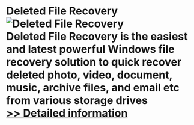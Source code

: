 # Deleted File Recovery<br />![Deleted File Recovery](https://mycommerce.akamaized.net/api/pimages/P300785677/BIG/300785677.PNG)<br />Deleted File Recovery is the easiest and latest powerful Windows file recovery solution to quick recover deleted photo, video, document, music, archive files, and email etc from various storage drives<br />[>> Detailed information](https://secure.shareit.com/shareit/product.html?productid=300785677&affiliateid=200057808)